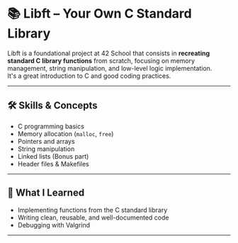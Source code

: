 # 📚 Libft – Your Own C Standard Library

Libft is a foundational project at 42 School that consists in **recreating standard C library functions** from scratch, focusing on memory management, string manipulation, and low-level logic implementation.  
It's a great introduction to C and good coding practices.

---

## 🛠️ Skills & Concepts

- C programming basics
- Memory allocation (`malloc`, `free`)
- Pointers and arrays
- String manipulation
- Linked lists (Bonus part)
- Header files & Makefiles

---

## 🧠 What I Learned

- Implementing functions from the C standard library
- Writing clean, reusable, and well-documented code
- Debugging with Valgrind

---

